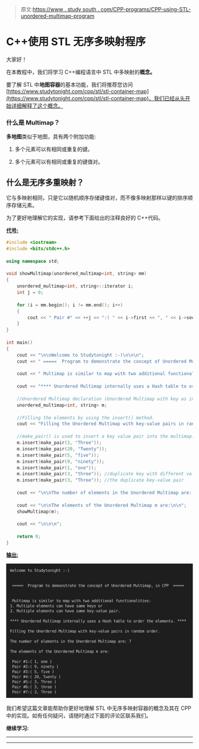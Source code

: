 > 原文:[https://www . study south . com/CPP-programs/CPP-using-STL-unordered-multimap-program](https://www.studytonight.com/cpp-programs/cpp-using-stl-unordered-multimap-program)

# C++使用 STL 无序多映射程序

大家好！

在本教程中，我们将学习 C++编程语言中 STL 中多映射的**概念。**

要了解 STL 中**地图容器**的基本功能，我们将推荐您访问[https://www.studytonight.com/cpp/stl/stl-container-map](https://www.studytonight.com/cpp/stl/stl-container-map)，我们已经从头开始详细解释了这个概念。

### 什么是 Multimap？

**多地图**类似于地图，具有两个附加功能:

1.  多个元素可以有相同或重复的键。

2.  多个元素可以有相同或重复的键值对。

## 什么是无序多重映射？

它与多映射相同，只是它以随机顺序存储键值对，而不像多映射那样以键的排序顺序存储元素。

为了更好地理解它的实现，请参考下面给出的注释良好的 C++代码。

<u>**代号:**</u>

```cpp
#include <iostream>
#include <bits/stdc++.h>

using namespace std;

void showMultimap(unordered_multimap<int, string> mm)
{
    unordered_multimap<int, string>::iterator i;
    int j = 0;

    for (i = mm.begin(); i != mm.end(); i++)
    {
        cout << " Pair #" << ++j << ":( " << i->first << ", " << i->second << " )\n";
    }
}

int main()
{
    cout << "\n\nWelcome to Studytonight :-)\n\n\n";
    cout << " =====  Program to demonstrate the concept of Unordered Multimap, in CPP  ===== \n\n\n";

    cout << " Multimap is similar to map with two additional functionalities: \n1\. Multiple elements can have same keys or \n2\. Multiple elements can have same key-value pair.\n\n";

    cout << "**** Unordered Multimap internally uses a Hash table to order the elements. ****\n\n";

    //Unordered Multimap declaration (Unordered Multimap with key as integer and value as string)
    unordered_multimap<int, string> m;

    //Filling the elements by using the insert() method.
    cout << "Filling the Unordered Multimap with key-value pairs in random order."; //Unordered Multimap stores them in random order

    //make_pair() is used to insert a key value pair into the multimap: similar to map[key]=value format
    m.insert(make_pair(3, "Three"));
    m.insert(make_pair(20, "Twenty"));
    m.insert(make_pair(5, "five"));
    m.insert(make_pair(9, "ninety"));
    m.insert(make_pair(1, "one"));
    m.insert(make_pair(3, "three")); //duplicate key with different value
    m.insert(make_pair(3, "Three")); //the duplicate key-value pair

    cout << "\n\nThe number of elements in the Unordered Multimap are: " << m.size();

    cout << "\n\nThe elements of the Unordered Multimap m are:\n\n";
    showMultimap(m);

    cout << "\n\n\n";

    return 0;
} 
```

<u>**输出:**</u>

![C++ unordered Multimap](img/c04d125c90b787531a601334fd92edff.png)

我们希望这篇文章能帮助你更好地理解 STL 中无序多映射容器的概念及其在 CPP 中的实现。如有任何疑问，请随时通过下面的评论区联系我们。

**继续学习:**

* * *

* * *
